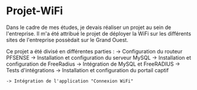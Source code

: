 # Projet-WiFi

Dans le cadre de mes études, je devais réaliser un projet au sein de l'entreprise. Il m'a été attribué le projet de déployer la WiFi sur les différents sites de l'entreprise possèdait sur le Grand Ouest.

Ce projet a été divisé en différentes parties :
    -> Configuration du routeur PFSENSE
    -> Installation et configuration du serveur MySQL
    -> Installation et configuration de FreeRadius
    -> Intégration de MySQL et FreeRADIUS
    -> Tests d'intégrations
    -> Installation et configuration du portail captif

    -> Intégration de l'application "Connexion WiFi"
